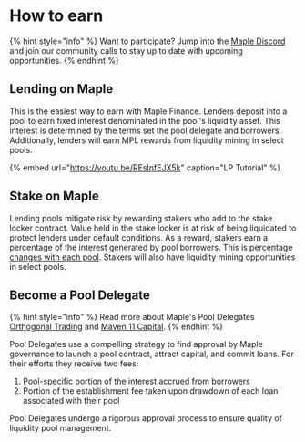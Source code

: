 # How to earn

{% hint style="info" %}
Want to participate? Jump into the [Maple Discord](https://discord.gg/Xy6sqxRhFG) and join our community calls to stay up to date with upcoming opportunities.
{% endhint %}

## Lending on Maple

This is the easiest way to earn with Maple Finance. Lenders deposit into a pool to earn fixed interest denominated in the pool's liquidity asset. This interest is determined by the terms set the pool delegate and borrowers. Additionally, lenders will earn MPL rewards from liquidity mining in select pools.

{% embed url="https://youtu.be/REsInfEJX5k" caption="LP Tutorial" %}

## Stake on Maple

Lending pools mitigate risk by rewarding stakers who add to the stake locker contract. Value held in the stake locker is at risk of being liquidated to protect lenders under default conditions. As a reward, stakers earn a percentage of the interest generated by pool borrowers. This is percentage [changes with each pool](protocol/maple-protocol-v1.0.0.md#pool-parameters). Stakers will also have liquidity mining opportunities in select pools.

## Become a Pool Delegate

{% hint style="info" %}
Read more about Maple's Pool Delegates [Orthogonal Trading](https://maplefinance.ghost.io/orthogonal-trading-pool-delegate/) and [Maven 11 Capital](https://maplefinance.ghost.io/introducing-maven-11/).
{% endhint %}

Pool Delegates use a compelling strategy to find approval by Maple governance to launch a pool contract, attract capital, and commit loans. For their efforts they receive two fees:

1. Pool-specific portion of the interest accrued from borrowers
2. Portion of the establishment fee taken upon drawdown of each loan associated with their pool

Pool Delegates undergo a rigorous approval process to ensure quality of liquidity pool management.

